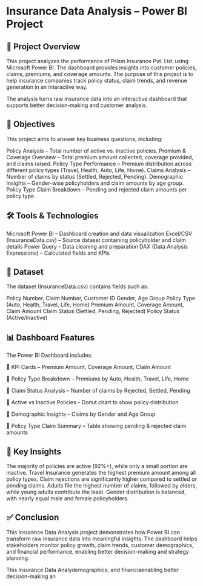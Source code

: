  # Insurance Data Analysis – Power BI Project
 
## 📌 Project Overview

This project analyzes the performance of Prism Insurance Pvt. Ltd. using Microsoft Power BI. The dashboard provides insights into customer policies, claims, premiums, and coverage amounts. The purpose of this project is to help insurance companies track policy status, claim trends, and revenue generation in an interactive way.

The analysis turns raw insurance data into an interactive dashboard that supports better decision-making and customer analysis.

## 🎯 Objectives
This project aims to answer key business questions, including:

Policy Analysis – Total number of active vs. inactive policies.
Premium & Coverage Overview – Total premium amount collected, coverage provided, and claims raised.
Policy Type Performance – Premium distribution across different policy types (Travel, Health, Auto, Life, Home).
Claims Analysis – Number of claims by status (Settled, Rejected, Pending).
Demographic Insights – Gender-wise policyholders and claim amounts by age group.
Policy Type Claim Breakdown – Pending and rejected claim amounts per policy type.

## 🛠️ Tools & Technologies

Microsoft Power BI – Dashboard creation and data visualization
Excel/CSV (InsuranceData.csv) – Source dataset containing policyholder and claim details
Power Query – Data cleaning and preparation
DAX (Data Analysis Expressions) – Calculated fields and KPIs

## 📂 Dataset
<a href="https://github.com/saikarthik2601/Insurance-Data-Analysis/blob/main/InsuranceData.xlsx"></a>
The dataset (InsuranceData.csv) contains fields such as:

Policy Number, Claim Number, Customer ID
Gender, Age Group
Policy Type (Auto, Health, Travel, Life, Home)
Premium Amount, Coverage Amount, Claim Amount
Claim Status (Settled, Pending, Rejected)
Policy Status (Active/Inactive)

## 📊 Dashboard Features

The Power BI Dashboard includes:

📌 KPI Cards – Premium Amount, Coverage Amount, Claim Amount

📌 Policy Type Breakdown – Premiums by Auto, Health, Travel, Life, Home

📌 Claim Status Analysis – Number of claims by Rejected, Settled, Pending

📌 Active vs Inactive Policies – Donut chart to show policy distribution

📌 Demographic Insights – Claims by Gender and Age Group

📌 Policy Type Claim Summary – Table showing pending & rejected claim amounts

## 🚀 Key Insights

The majority of policies are active (92%+), while only a small portion are inactive.
Travel Insurance generates the highest premium amount among all policy types.
Claim rejections are significantly higher compared to settled or pending claims.
Adults file the highest number of claims, followed by elders, while young adults contribute the least.
Gender distribution is balanced, with nearly equal male and female policyholders.

## ✅ Conclusion

This Insurance Data Analysis project demonstrates how Power BI can transform raw insurance data into meaningful insights. The dashboard helps stakeholders monitor policy growth, claim trends, customer demographics, and financial performance, enabling better decision-making and strategy planning.


This Insurance Data Analydemographics, and financiaenabling better decision-making an

